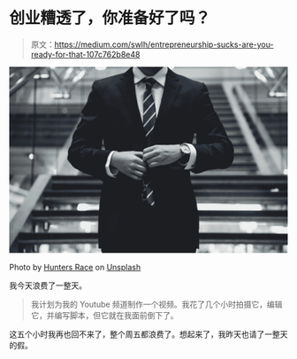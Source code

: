# 创业糟透了，你准备好了吗？

> 原文：<https://medium.com/swlh/entrepreneurship-sucks-are-you-ready-for-that-107c762b8e48>

![](img/4a655a6683712b183bf8d32414245209.png)

Photo by [Hunters Race](https://unsplash.com/@huntersrace?utm_source=medium&utm_medium=referral) on [Unsplash](https://unsplash.com?utm_source=medium&utm_medium=referral)

我今天浪费了一整天。

> 我计划为我的 Youtube 频道制作一个视频。我花了几个小时拍摄它，编辑它，并编写脚本，但它就在我面前倒下了。

这五个小时我再也回不来了，整个周五都浪费了。想起来了，我昨天也请了一整天的假。